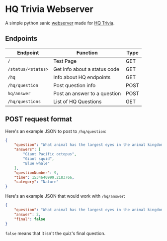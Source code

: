 # HQ Trivia Webserver
A simple python sanic [webserver](http://sharpbit-webserver.herokuapp.com/) made for [HQ Trivia](https://en.wikipedia.org/wiki/HQ_Trivia/).<br>

## Endpoints
Endpoint | Function | Type
-------- | -------- | ----
`/` | Test Page | GET
`/status/<status>` | Get info about a status code | GET
`/hq` | Info about HQ endpoints | GET
`/hq/question` | Post question info | POST
`hq/answer` | Post an answer to a question | POST
`/hq/questions` | List of HQ Questions | GET

## POST request format
Here's an example JSON to post to `/hq/question`:
```json
{
    "question": "What animal has the largest eyes in the animal kingdom?",
    "answers": [
        "Giant Pacific octopus",
        "Giant squid",
        "Blue whale"
    ],
    "questionNumber": 9,
    "time": 1534640999.2183766,
    "category": "Nature"
}
```
Here's an example JSON that would work with `/hq/answer`:
```json
{
    "question": "What animal has the largest eyes in the animal kingdom?",
    "answer": 2,
    "final": false
}
```
`false` means that it isn't the quiz's final question.
